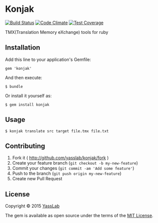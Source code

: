 # Konjak

[![Build Status](https://travis-ci.org/yasslab/konjak.svg?branch=master)](https://travis-ci.org/yasslab/konjak)
[![Code Climate](https://codeclimate.com/github/yasslab/konjak/badges/gpa.svg)](https://codeclimate.com/github/yasslab/konjak)
[![Test Coverage](https://codeclimate.com/github/yasslab/konjak/badges/coverage.svg)](https://codeclimate.com/github/yasslab/konjak/coverage)

TMX(Translation Memory eXchange) tools for ruby

## Installation

Add this line to your application's Gemfile:

    gem 'konjak'

And then execute:

    $ bundle

Or install it yourself as:

    $ gem install konjak

## Usage

    $ konjak translate src target file.tmx file.txt

## Contributing

1. Fork it ( http://github.com/yasslab/konjak/fork )
2. Create your feature branch (`git checkout -b my-new-feature`)
3. Commit your changes (`git commit -am 'Add some feature'`)
4. Push to the branch (`git push origin my-new-feature`)
5. Create new Pull Request

## License

Copyright &copy; 2015 [YassLab](http://yasslab.jp)

The gem is available as open source under the terms of the [MIT License](http://opensource.org/licenses/MIT).
